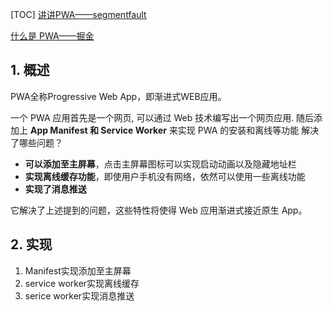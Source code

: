 [TOC]
[讲讲PWA——segmentfault](<https://segmentfault.com/a/1190000012353473?utm_source=tag-newest>)

[什么是 PWA——掘金](<https://juejin.im/post/5a9e8ad5f265da23a40456d4>)

## 1. 概述 ##

PWA全称Progressive Web App，即渐进式WEB应用。

一个 PWA 应用首先是一个网页, 可以通过 Web 技术编写出一个网页应用. 随后添加上 **App Manifest 和 Service Worker** 来实现 PWA 的安装和离线等功能
解决了哪些问题？

- **可以添加至主屏幕**，点击主屏幕图标可以实现启动动画以及隐藏地址栏
- **实现离线缓存功能**，即使用户手机没有网络，依然可以使用一些离线功能
- **实现了消息推送**

它解决了上述提到的问题，这些特性将使得 Web 应用渐进式接近原生 App。

## 2. 实现 ##

1. Manifest实现添加至主屏幕
2. service worker实现离线缓存
3. serice worker实现消息推送